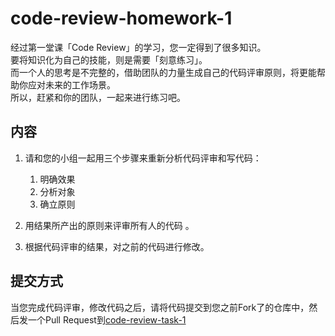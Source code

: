 # code-review-homework-1

经过第一堂课「Code Review」的学习，您一定得到了很多知识。  
要将知识化为自己的技能，则是需要「刻意练习」。  
而一个人的思考是不完整的，借助团队的力量生成自己的代码评审原则，将更能帮助你应对未来的工作场景。  
所以，赶紧和你的团队，一起来进行练习吧。

## 内容
1. 请和您的小组一起用三个步骤来重新分析代码评审和写代码：

    1.  明确效果
    2.  分析对象
    3. 确立原则

2. 用结果所产出的原则来评审所有人的代码 。   
3. 根据代码评审的结果，对之前的代码进行修改。

## 提交方式
当您完成代码评审，修改代码之后，请将代码提交到您之前Fork了的仓库中，然后发一个Pull Request到[code-review-task-1](https://github.com/rhrgf/code-review-task-1)
